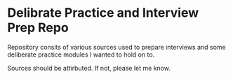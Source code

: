 # Delibrate Practice and Interview Prep Repo

Repository consits of various sources used to prepare interviews and some deliberate practice modules I wanted to hold on to.

Sources should be attirbuted. If not, please let me know.

